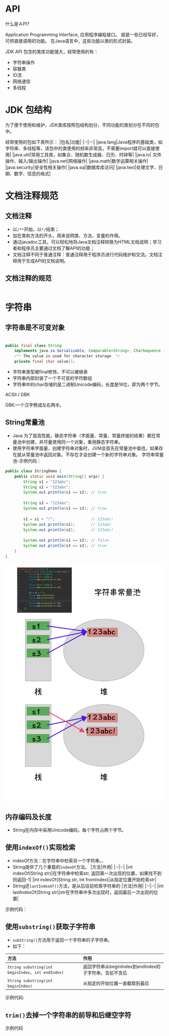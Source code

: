 # API　
什么是ＡPI?

Application Programming Interface, 应用程序编程接口。
就是一些已经写好，可供直接调用的功能。
在Java语言中，这些功能以类的形式封装。

JDK API 包含的类库功能强大，经常使用的有：
- 字符串操作
- 容器类
- IO流
- 网络通信
- 多线程


# JDK 包结构

为了便于使用和维护，JDK类库按照包结构划分，不同功能的类划分在不同的包中。

经常使用的包如下表所示：
|包名|功能|
|:-|:-:|
|java.lang|Java程序的基础类，如字符串、多线程等，该包中的类使用的频率非常高，不需要import就可以直接使用|
|java.util|常用工具类，如集合、随机数生成器、日历、时钟等|
|java.io| 文件操作、输入/输出操作|
|java.net|网络操作|
|java.math|数学运算相关操作|
|java.security|安全性相关操作|
|java.sql|数据库库访问|
|java.text|处理文字、日期、数字、信息的格式|


# 文档注释规范

## 文档注释
- 以`/**`开始，以`*/`结束；
- 加在类和方法的开头，用来说明类、方法、变量的作用。
- 通过javadoc工具，可以轻松地将Java文档注释转换为HTML文档说明；学习者和程序员主要通过文档了解API的功能；
- 文档注释不同于普通注释：普通注释用于程序员进行代码维护和交流。文档注释用于生成API的文档说明。


## 文档注释的规范
```java

```

# 字符串

## 字符串是不可变对象
```java

public final class String
    implements java.io.Serializable, Comparable<String>, CharSequence {
    /** The value is used for character storage. */
    private final char value[];

```
- 字符串类型被final修饰，不可以被继承
- 字符串内部封装了一个不可变的字符数组
- 字符串中的char存储的是二进制Unicode编码，长度是16位，即为两个字节。

ACSII / GBK 

GBK:一个汉字劈成左右两半。


## String常量池
- Java 为了提高性能，静态字符串（字面量、常量、常量拼接的结果）都在常量池中创建，并尽量使用同一个对象，重用静态字符串。
- 使用字符串字面量，创建字符串对象时，JVM会首先在常量池中查找，如果存在就从常量池中返回对象。不存在才会创建一个新的字符串对象。
字符串常量池-示例代码：
```java
public class StringDemo {
    public static void main(String[] args) {
        String s1 = "123abc";
        String s2 = "123abc";
        System.out.println(s1 == s2); // true
        
        String s3 = "123abc";
        System.out.println(s1 == s3); // true
        
        s1 = s1 + "!";                // 123abc!
        System.out.println(s1);       // 123abc
        System.out.println(s2);       // 123abc!
        
        System.out.println(s1 == s2); // false
        System.out.println(s3 == s2); // true
    }
}
```
![自己画了个图](pictures/字符串常量池@2x.png)

## 内存编码及长度
- String在内存中采用Unicode编码，每个字符占两个字节。



## 使用`indexOf()`实现检索
- indexOf方法：在字符串中检索另一个字符串。、
- String提供了几个重载的`indexOf`方法。
|方法|作用|
|:-|:-|
|int indexOf(String str)|在字符串中检索str, 返回第一次出现的位置，如果找不到则返回-1|
|int indexOf(String str, int fromIndex)|从指定位置开始检索str|
- String还`lastIndexOf()`方法，是从后往前检索字符串的
|方法|作用|
|:-|:-|
|int lastIndexOf(String str)|str在字符串中多次出现时，返回最后一次出现的位置|

示例代码：


## 使用`substring()`获取子字符串

- `subString()`方法用于返回一个字符串的子字符串。
- 如下：

|方法|作用|
|:-|:-|
|`String substring(int beginIndex, int endIndex)`|返回字符串从beginIndex到endIndex的子字符串。含前不含后|
|`String substring(int beginIndex)`|从指定的开始位置一直截取到最后|

示例代码:

## `trim()`去掉一个字符串的前导和后继空字符

示例代码